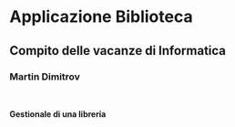 # Applicazione Biblioteca

## Compito delle vacanze di Informatica

### Martin Dimitrov

<br>

<strong>Gestionale di una libreria